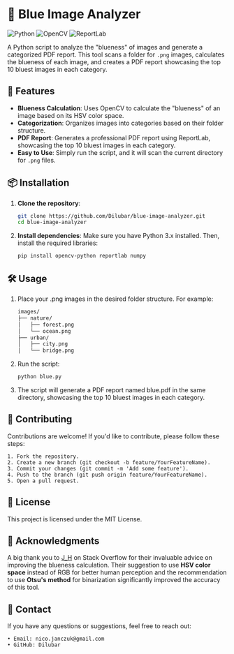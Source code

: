 # 📘 Blue Image Analyzer

![Python](https://img.shields.io/badge/Python-3.x-blue?logo=python&logoColor=white)
![OpenCV](https://img.shields.io/badge/OpenCV-4.x-green?logo=opencv&logoColor=white)
![ReportLab](https://img.shields.io/badge/ReportLab-3.x-orange)

A Python script to analyze the "blueness" of images and generate a categorized PDF report. This tool scans a folder for `.png` images, calculates the blueness of each image, and creates a PDF report showcasing the top 10 bluest images in each category.

## 🚀 Features

- **Blueness Calculation**: Uses OpenCV to calculate the "blueness" of an image based on its HSV color space.
- **Categorization**: Organizes images into categories based on their folder structure.
- **PDF Report**: Generates a professional PDF report using ReportLab, showcasing the top 10 bluest images in each category.
- **Easy to Use**: Simply run the script, and it will scan the current directory for `.png` files.

## 📦 Installation

1. **Clone the repository**:
   ```bash
   git clone https://github.com/Dilubar/blue-image-analyzer.git
   cd blue-image-analyzer
   
2. **Install dependencies**:
Make sure you have Python 3.x installed. Then, install the required libraries:
	```bash
	pip install opencv-python reportlab numpy

## 🛠 Usage

1. Place your .png images in the desired folder structure. For example:
	```bash
	images/
	├── nature/
	│   ├── forest.png
	│   └── ocean.png
	├── urban/
	│   ├── city.png
	│   └── bridge.png

2. Run the script:
	```bash
	python blue.py

3. The script will generate a PDF report named blue.pdf in the same directory, showcasing the top 10 bluest images in each category.

## 🤝 Contributing

Contributions are welcome! If you'd like to contribute, please follow these steps:

	1. Fork the repository.
	2. Create a new branch (git checkout -b feature/YourFeatureName).
	3. Commit your changes (git commit -m 'Add some feature').
	4. Push to the branch (git push origin feature/YourFeatureName).
	5. Open a pull request.

## 📜 License

This project is licensed under the MIT License.

## 🙏 Acknowledgments

A big thank you to [J_H](https://stackoverflow.com/users/8431111/j-h) on Stack Overflow for their invaluable advice on improving the blueness calculation. Their suggestion to use **HSV color space** instead of RGB for better human perception and the recommendation to use **Otsu's method** for binarization significantly improved the accuracy of this tool.

## 📧 Contact
If you have any questions or suggestions, feel free to reach out:

	• Email: nico.janczuk@gmail.com
	• GitHub: Dilubar
